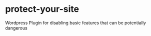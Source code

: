 # protect-your-site
Wordpress Plugin for disabling basic features that can be potentially dangerous
